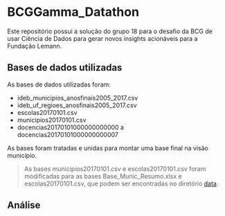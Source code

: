 # BCGGamma_Datathon
Este repositório possui a solução do grupo 18 para o desafio da BCG de usar Ciência de Dados para gerar novos insights acionáveis para a Fundação Lemann.

## Bases de dados utilizadas
As bases de dados utilizadas foram:
- ideb_municipios_anosfinais2005_2017.csv
- ideb_uf_regioes_anosfinais2005_2017.csv
- escolas20170101.csv
- municipios20170101.csv
- docencias20170101000000000000 a docencias20170101000000000007

As bases foram tratadas e unidas para montar uma base final na visão município.

> As bases municipios20170101.csv e escolas20170101.csv foram modificadas para as bases Base_Munic_Resumo.xlsx e escolas20170101.csv, que podem ser encontradas no diretório  [data](https://github.com/stephaniebang/BCGGamma_Datathon/tree/master/data).

## Análise
